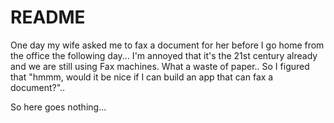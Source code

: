 # README

One day my wife asked me to fax a document for her before I go home from the office the following day...
I'm annoyed that it's the 21st century already and we are still using Fax machines. What a waste of paper..
So I figured that "hmmm, would it be nice if I can build an app that can fax a document?"..

So here goes nothing...